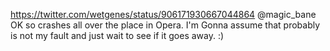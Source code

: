 https://twitter.com/wetgenes/status/906171930667044864 @magic_bane OK so crashes all over the place in Opera. I'm Gonna assume that probably is not my fault and just wait to see if it goes away. :)